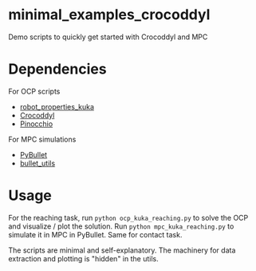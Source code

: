 # minimal_examples_crocoddyl
Demo scripts to quickly get started with Crocoddyl and MPC


# Dependencies
For OCP scripts
- [robot_properties_kuka](https://github.com/machines-in-motion/robot_properties_kuka)
- [Crocoddyl](https://github.com/loco-3d/crocoddyl) 
- [Pinocchio](https://github.com/stack-of-tasks/pinocchio)

For MPC simulations 
- [PyBullet](https://pybullet.org/wordpress/)
- [bullet_utils](https://github.com/machines-in-motion/bullet_utils) 


# Usage
For the reaching task, run `python ocp_kuka_reaching.py` to solve the OCP and visualize / plot the solution. Run `python mpc_kuka_reaching.py` to simulate it in MPC in PyBullet. Same for contact task.

The scripts are minimal and self-explanatory. The machinery for data extraction and plotting is "hidden" in the utils. 
